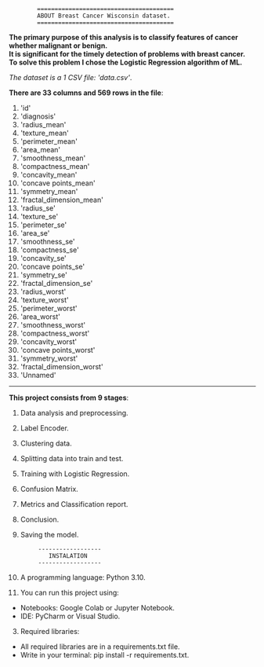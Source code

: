 			
			=======================================
			ABOUT Breast Cancer Wisconsin dataset.
			=======================================

**The primary purpose of this analysis is to classify features of cancer
whether malignant or benign.   
It is significant for the timely detection of problems with breast cancer.  
To solve this problem I chose the Logistic Regression algorithm of ML.**

*The dataset is a 1 CSV file: 'data.csv'*.

**There are 33 columns and 569 rows in the file**:
1) 'id'
2) 'diagnosis'
3) 'radius_mean'
4) 'texture_mean'
5) 'perimeter_mean'
6) 'area_mean'
7) 'smoothness_mean'
8) 'compactness_mean'
9) 'concavity_mean'
10) 'concave points_mean'
11) 'symmetry_mean'
12) 'fractal_dimension_mean'
13) 'radius_se'
14) 'texture_se'
15) 'perimeter_se'
16) 'area_se'
17) 'smoothness_se'
18) 'compactness_se'
19) 'concavity_se'
20) 'concave points_se'
21) 'symmetry_se'
22) 'fractal_dimension_se'
23) 'radius_worst'
24) 'texture_worst'
25) 'perimeter_worst'
26) 'area_worst'
27) 'smoothness_worst'
28) 'compactness_worst'
29) 'concavity_worst'
30) 'concave points_worst'
31) 'symmetry_worst'
32) 'fractal_dimension_worst'
33) 'Unnamed'
-------------------------------------------------------------------------

**This project consists from 9 stages**:
1. Data analysis and preprocessing.
2. Label Encoder.
3. Clustering data.
4. Splitting data into train and test.
5. Training with Logistic Regression.
6. Confusion Matrix.
7. Metrics and Classification report.
8. Conclusion.
9. Saving the model.


			------------------
			   INSTALATION
			------------------

1. A programming language: Python 3.10.

2. You can run this project using:
- Notebooks: Google Colab or Jupyter Notebook.
- IDE: PyCharm or Visual Studio.

3. Required libraries:
- All required libraries are in a requirements.txt file.
- Write in your terminal: pip install -r requirements.txt.